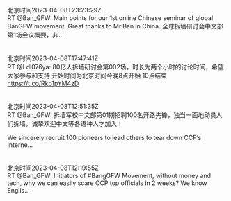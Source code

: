 北京时间2023-04-08T23:23:29Z<br>RT @Ban_GFW: Main points for our 1st online Chinese seminar of global BanGFW movement. Great thanks to Mr.Ban in China.
全球拆墙研讨会中文部第1场会议概要，非…<br><br><br>北京时间2023-04-08T17:47:41Z<br>RT @Ldl076ya: 80亿人拆墙研讨会第002场，时长为两个小时的讨论时间，希望大家参与和支持
开始时间为北京时间今晚8点开始
10点结束 https://t.co/Rkb1pYM4zD<br><br><br>北京时间2023-04-08T12:51:35Z<br>RT @Ban_GFW: 拆墙军校中文部第01期招聘100名开路先锋，独当一面地动员人们拆墙，诚挚欢迎中文等各语种人才加入！

We sincerely recruit 100 pioneers to lead others to tear down CCP’s Interne…<br><br><br>北京时间2023-04-08T12:19:55Z<br>RT @Ban_GFW: Initiators of #BangGFW Movement, without money and tech, why we can easily scare CCP top officials in 2 weeks?  We know Englis…<br><br><br>